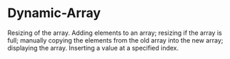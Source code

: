 # Dynamic-Array
Resizing of the array.
Adding elements to an array; resizing if the array is full; manually copying the elements from the old array
into the new array; displaying the array.
Inserting a value at a specified index.
